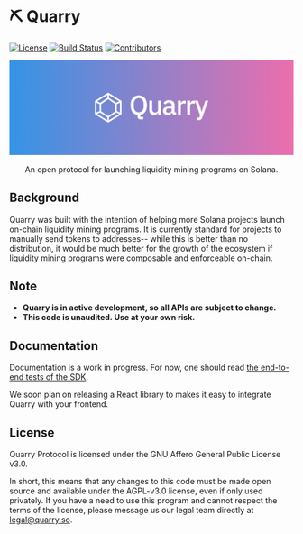 # ⛏ Quarry

[![License](https://img.shields.io/badge/license-AGPL%203.0-blue?style=flat-square)](https://github.com/QuarryProtocol/quarry/blob/master/LICENSE)
[![Build Status](https://img.shields.io/github/workflow/status/QuarryProtocol/quarry/E2E/master?style=flat-square)](https://github.com/QuarryProtocol/quarry/actions/workflows/programs-e2e.yml?query=branch%3Amaster)
[![Contributors](https://img.shields.io/github/contributors/QuarryProtocol/quarry?style=flat-square)](https://github.com/QuarryProtocol/quarry/graphs/contributors)

<p align="center">
    <img src="/images/banner.png" />
</p>

<p align="center">
    An open protocol for launching liquidity mining programs on Solana.
</p>

## Background

Quarry was built with the intention of helping more Solana projects launch on-chain liquidity mining programs. It is currently standard for projects to manually send tokens to addresses-- while this is better than no distribution, it would be much better for the growth of the ecosystem if liquidity mining programs were composable and enforceable on-chain.

## Note

- **Quarry is in active development, so all APIs are subject to change.**
- **This code is unaudited. Use at your own risk.**

## Documentation

Documentation is a work in progress. For now, one should read [the end-to-end tests of the SDK](/tests/mintWrapper.spec.ts).

We soon plan on releasing a React library to makes it easy to integrate Quarry with your frontend.

## License

Quarry Protocol is licensed under the GNU Affero General Public License v3.0.

In short, this means that any changes to this code must be made open source and available under the AGPL-v3.0 license, even if only used privately. If you have a need to use this program and cannot respect the terms of the license, please message us our legal team directly at [legal@quarry.so](mailto:legal@quarry.so).
